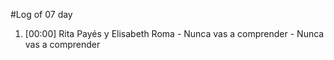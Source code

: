 #Log of 07 day

1. [00:00] Rita Payés y Elisabeth Roma - Nunca vas a comprender - Nunca vas a comprender
